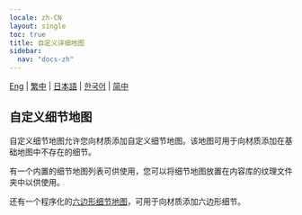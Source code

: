 ```yaml
---
locale: zh-CN
layout: single
toc: true
title: 自定义详细地图
sidebar:
  nav: "docs-zh"
---
```

[Eng](/dancexr/features/custom_detail_map) | [繁中](/tw/dancexr/features/custom_detail_map) | [日本語](/jp/dancexr/features/custom_detail_map) | [한국어](/kr/dancexr/features/custom_detail_map) | [简中](/zh/dancexr/features/custom_detail_map)

## 自定义细节地图
自定义细节地图允许您向材质添加自定义细节地图。该地图可用于向材质添加在基础地图中不存在的细节。

有一个内置的细节地图列表可供使用，您可以将细节地图放置在内容库的纹理文件夹中以供使用。

还有一个程序化的[六边形细节地图](hexagon_detail.md)，可用于向材质添加六边形细节。